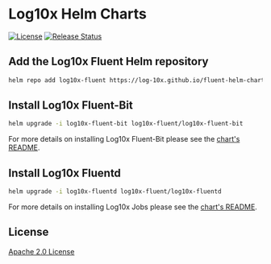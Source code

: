 # Log10x Helm Charts

[![License](https://img.shields.io/badge/License-Apache%202.0-blue.svg)](https://opensource.org/licenses/Apache-2.0)
[![Release Status](https://github.com/log-10x/fluent-helm-charts/actions/workflows/release.yaml/badge.svg?branch=main)](https://github.com/log-10x/fluent-helm-charts/actions)

## Add the Log10x Fluent Helm repository

```sh
helm repo add log10x-fluent https://log-10x.github.io/fluent-helm-charts
```

## Install Log10x Fluent-Bit

```sh
helm upgrade -i log10x-fluent-bit log10x-fluent/log10x-fluent-bit
```

For more details on installing Log10x Fluent-Bit please see the [chart's README](https://github.com/log-10x/fluent-helm-charts/tree/main/charts/fluent-bit).

## Install Log10x Fluentd

```sh
helm upgrade -i log10x-fluentd log10x-fluent/log10x-fluentd
```

For more details on installing Log10x Jobs please see the [chart's README](https://github.com/log-10x/fluent-helm-charts/tree/main/charts/fluentd).

## License

[Apache 2.0 License](https://www.apache.org/licenses/LICENSE-2.0)
